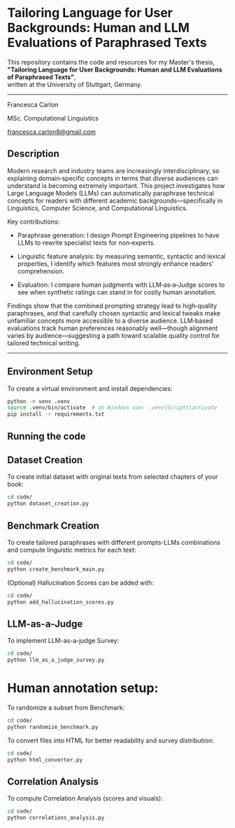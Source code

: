 # Tailoring Language for User Backgrounds: Human and LLM Evaluations of Paraphrased Texts

This repository contains the code and resources for my Master's thesis,  
**"Tailoring Language for User Backgrounds: Human and LLM Evaluations of Paraphrased Texts"**,  
written at the University of Stuttgart, Germany.

---

Francesca Carlon 

MSc. Computational Linguistics

francesca.carlon8@gmail.com

## Description

Modern research and industry teams are increasingly interdisciplinary, so explaining domain‑specific concepts in terms that diverse audiences can understand is becoming extremely important.
This project investigates how Large Language Models (LLMs) can automatically paraphrase technical concepts for readers with different academic backgrounds—specifically in Linguistics, Computer Science, and Computational Linguistics.

Key contributions:

- Paraphrase generation: I design Prompt Engineering pipelines to have LLMs to rewrite specialist texts for non‑experts.

- Linguistic feature analysis: by measuring semantic, syntactic and lexical properties, I identify which features most strongly enhance readers' comprehension.

- Evaluation: I compare human judgments with LLM‑as‑a‑Judge scores to see when synthetic ratings can stand in for costly human annotation.

Findings show that the combined prompting strategy lead to high‑quality paraphrases, and that carefully chosen syntactic and lexical tweaks make unfamiliar concepts more accessible to a diverse audience. LLM‑based evaluations track human preferences reasonably well—though alignment varies by audience—suggesting a path toward scalable quality control for tailored technical writing.

---

## Environment Setup

To create a virtual environment and install dependencies:

```bash
python -m venv .venv
source .venv/bin/activate  # on Windows use: .venv\Scripts\activate
pip install -r requirements.txt
```

## Running the code

## Dataset Creation
To create initial dataset with original texts from selected chapters of your book:

```bash
cd code/
python dataset_creation.py
```

## Benchmark Creation
To create tailored paraphrases with different prompts-LLMs combinations and compute linguistic metrics for each text:
```bash
cd code/
python create_benchmark_main.py
```

(Optional) Hallucination Scores can be added with: 
```bash
cd code/
python add_hallucination_scores.py
```

## LLM-as-a-Judge
To implement LLM-as-a-judge Survey:
```bash
cd code/
python llm_as_a_judge_survey.py
```

# Human annotation setup: 

To randomize a subset from Benchmark:
```bash
cd code/
python randomize_benchmark.py
```

To convert files into HTML for better readability and survey distribution:
```bash
cd code/
python html_converter.py
```

## Correlation Analysis
To compute Correlation Analysis (scores and visuals):
```bash
cd code/
python correlations_analysis.py
```
